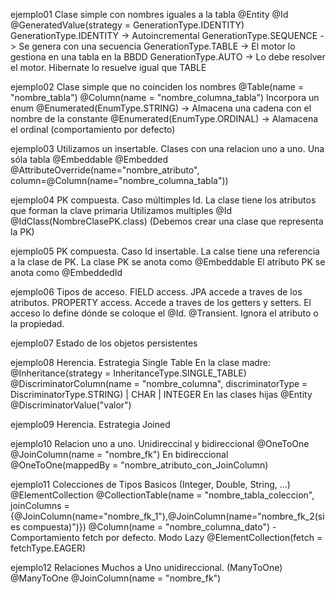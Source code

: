 ejemplo01
	Clase simple con nombres iguales a la tabla
	@Entity
	@Id
	@GeneratedValue(strategy = GenerationType.IDENTITY)
		GenerationType.IDENTITY -> Autoincremental
		GenerationType.SEQUENCE -> Se genera con una secuencia
		GenerationType.TABLE -> El motor lo gestiona en una tabla en la BBDD
		GenerationType.AUTO -> Lo debe resolver el motor. 
			Hibernate lo resuelve igual que TABLE
	
ejemplo02
	Clase simple que no coinciden los nombres
	@Table(name = "nombre_tabla")
	@Column(name = "nombre_columna_tabla")
	Incorpora un enum
	@Enumerated(EnumType.STRING) -> Almacena una cadena con el nombre de la constante
	@Enumerated(EnumType.ORDINAL) -> Alamacena el ordinal (comportamiento por defecto)
	
ejemplo03
	Utilizamos un insertable.
	Clases con una relacion uno a uno. Una sóla tabla
	@Embeddable
	@Embedded
	@AttributeOverride(name="nombre_atributo", column=@Column(name="nombre_columna_tabla"))

ejemplo04
	PK compuesta.
	Caso múltimples Id. La clase tiene los atributos que forman la clave primaria
	Utilizamos multiples @Id
	@IdClass(NombreClasePK.class) (Debemos crear una clase que representa la PK)
	
ejemplo05
	PK compuesta.
	Caso Id insertable. La calse tiene una referencia a la clase de PK.
	La clase PK se anota como @Embeddable
	El atributo PK se anota como @EmbeddedId
	
ejemplo06
	Tipos de acceso.
	FIELD access. JPA accede a traves de los atributos.
	PROPERTY access. Accede a traves de los getters y setters.
	El acceso lo define dónde se coloque el @Id.
	@Transient. Ignora el atributo o la propiedad.

ejemplo07
	Estado de los objetos persistentes

ejemplo08
	Herencia. Estrategia Single Table
	En la clase madre:
		@Inheritance(strategy = InheritanceType.SINGLE_TABLE)
		@DiscriminatorColumn(name = "nombre_columna", discriminatorType = DiscriminatorType.STRING) | CHAR | INTEGER
	En las clases hijas
		@Entity
		@DiscriminatorValue("valor")

ejemplo09
	Herencia. Estrategia Joined
	
ejemplo10
	Relacion uno a uno. Unidireccinal y bidireccional
	@OneToOne
	@JoinColumn(name = "nombre_fk")
	En bidireccional
	@OneToOne(mappedBy = "nombre_atributo_con_JoinColumn)
 
ejemplo11
	Colecciones de Tipos Basicos (Integer, Double, String, ...)
 	@ElementCollection
	@CollectionTable(name = "nombre_tabla_coleccion", joinColumns = {@JoinColumn(name="nombre_fk_1"),@JoinColumn(name="nombre_fk_2(si es compuesta)")})
	@Column(name = "nombre_columna_dato")
	- Comportamiento fetch por defecto. Modo Lazy
	@ElementCollection(fetch = fetchType.EAGER)
	
ejemplo12
	Relaciones Muchos a Uno unidireccional. (ManyToOne)
	@ManyToOne
	@JoinColumn(name = "nombre_fk")
	
	

 
